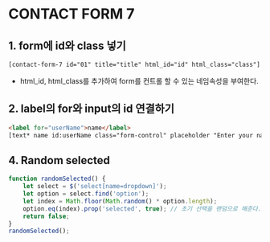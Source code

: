 # CONTACT FORM 7  

## 1. form에 id와 class 넣기
```html
[contact-form-7 id="01" title="title" html_id="id" html_class="class"]
```  
- html_id, html_class를 추가하여 form를 컨트롤 할 수 있는 네임속성을 부여한다.  

## 2. label의 for와 input의 id 연결하기  
```html
<label for="userName">name</label>
[text* name id:userName class="form-control" placeholder "Enter your name"]
```  

## 4. Random selected  
```js
function randomSelected() {
	let select = $('select[name=dropdown]');
	let option = select.find('option');
	let index = Math.floor(Math.random() * option.length);
	option.eq(index).prop('selected', true); // 초기 선택을 랜덤으로 해준다.
	return false;
}
randomSelected();
```